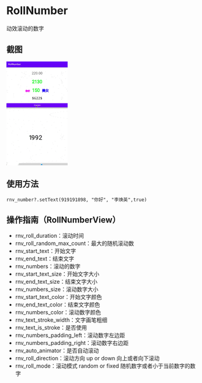 # RollNumber
动效滚动的数字

## 截图

![images](https://github.com/Wiser-Wong/RollNumber/blob/master/images/rollNumber.gif)

## 使用方法
    rnv_number?.setText(919191898, "你好", "李焕英",true)
    
## 操作指南（RollNumberView）
* rnv_roll_duration：滚动时间
* rnv_roll_random_max_count：最大的随机滚动数
* rnv_start_text：开始文字
* rnv_end_text：结束文字
* rnv_numbers：滚动的数字
* rnv_start_text_size：开始文字大小
* rnv_end_text_size：结束文字大小
* rnv_numbers_size：滚动数字大小
* rnv_start_text_color：开始文字颜色
* rnv_end_text_color：结束文字颜色
* rnv_numbers_color：滚动数字颜色
* rnv_text_stroke_width：文字画笔粗细
* rnv_text_is_stroke：是否使用
* rnv_numbers_padding_left：滚动数字左边距
* rnv_numbers_padding_right：滚动数字右边距
* rnv_auto_animator：是否自动滚动
* rnv_roll_direction：滚动方向 up or down 向上或者向下滚动
* rnv_roll_mode：滚动模式 random or fixed  随机数字或者小于当前数字的数字